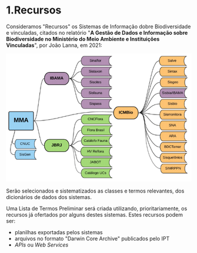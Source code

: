 # 1.Recursos

Consideramos "Recursos" os Sistemas de Informação dobre Biodiversidade e vinculadas, citados no relatório "**A Gestão de Dados e Informação sobre Biodiversidade no Ministério do Meio Ambiente e Instituições Vinculadas**", por João Lanna, em 2021:

![](../../.gitbook/assets/screenshot20220503113424.png)

Serão selecionados e sistematizados as classes e termos relevantes, dos dicionários de dados dos sistemas.

Uma Lista de Termos Preliminar será criada utilizando, prioritariamente, os recursos já ofertados por alguns destes sistemas. Estes recursos podem ser:

* planilhas exportadas pelos sistemas
* arquivos no formato "Darwin Core Archive" publicados pelo IPT
* _APIs_ ou _Web Services_

